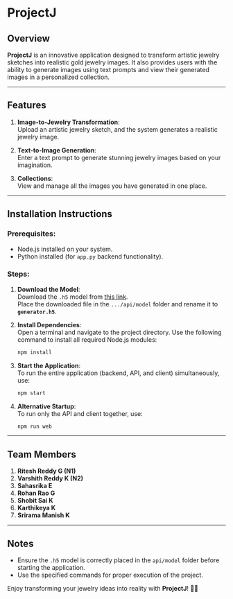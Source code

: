 # ProjectJ

## Overview

**ProjectJ** is an innovative application designed to transform artistic jewelry sketches into realistic gold jewelry
images. It also provides users with the ability to generate images using text prompts and view their generated images in
a personalized collection.

---

## Features

1. **Image-to-Jewelry Transformation**:  
   Upload an artistic jewelry sketch, and the system generates a realistic jewelry image.

2. **Text-to-Image Generation**:  
   Enter a text prompt to generate stunning jewelry images based on your imagination.

3. **Collections**:  
   View and manage all the images you have generated in one place.

---

## Installation Instructions

### Prerequisites:

- Node.js installed on your system.
- Python installed (for `app.py` backend functionality).

### Steps:

1. **Download the Model**:  
   Download the `.h5` model
   from [this link](https://drive.google.com/file/d/1FFodj1KsoHN1KyNaPr5T_0WbR3CCn1UL/view?usp=sharing).  
   Place the downloaded file in the `.../api/model` folder and rename it to **`generator.h5`**.


2. **Install Dependencies**:  
   Open a terminal and navigate to the project directory. Use the following command to install all required Node.js
   modules:
   ```bash
   npm install
   ```

3. **Start the Application**:  
   To run the entire application (backend, API, and client) simultaneously, use:
   ```bash
   npm start
   ```

4. **Alternative Startup**:  
   To run only the API and client together, use:
   ```bash
   npm run web
   ```

---

## Team Members

1. **Ritesh Reddy G (N1)**
2. **Varshith Reddy K (N2)**
3. **Sahasrika E**
4. **Rohan Rao G**
5. **Shobit Sai K**
6. **Karthikeya K**
7. **Srirama Manish K**

---

## Notes

- Ensure the `.h5` model is correctly placed in the `api/model` folder before starting the application.
- Use the specified commands for proper execution of the project.

Enjoy transforming your jewelry ideas into reality with **ProjectJ**! 🎨✨